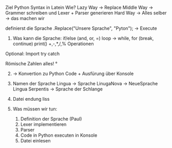 ﻿Ziel Python Syntax in Latein
Wie?
Lazy Way -> Replace
Middle Way -> Grammer schreiben und Lexer + Parser generieren
Hard Way -> Alles selber -> das machen wir

definierst die Sprache .Replace("Unsere Sprache", "Pyton");
-> Execute

1. Was kann die Sprache:
   if/else (and, or, =)
   loop -> while, for (break, continue)
   print()
   +,-,*,/,% Operationen

Optional:
Import
try catch

Römische Zahlen alles!
°

2. -> Konvertion zu Python Code + Ausfürung über Konsole

3. Namen der Sprache
   Lingua -> Sprache
   LinugaNova -> NeueSprache
   Lingua Serpentis -> Sprache der Schlange

4. Datei endung
   liss

5. Was müssen wir tun:
    1. Definition der Sprache (Paul)
    2. Lexer implementieren
    3. Parser
    4. Code in Python executen in Konsole
    5. Datei einlesen

